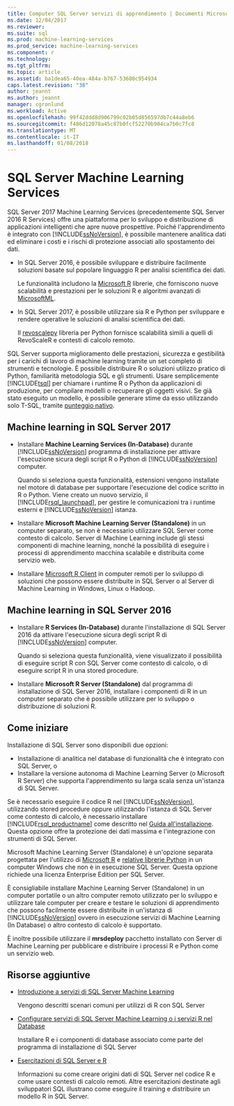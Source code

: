 ```yaml
---
title: Computer SQL Server servizi di apprendimento | Documenti Microsoft
ms.date: 12/04/2017
ms.reviewer: 
ms.suite: sql
ms.prod: machine-learning-services
ms.prod_service: machine-learning-services
ms.component: r
ms.technology: 
ms.tgt_pltfrm: 
ms.topic: article
ms.assetid: ba1dea65-40ea-484a-b767-53680c954934
caps.latest.revision: "38"
author: jeannt
ms.author: jeannt
manager: cgronlund
ms.workload: Active
ms.openlocfilehash: 99f42ddd8d906799c02b05d856597db7c44a8eb6
ms.sourcegitcommit: f486d12078a45c87b0fcf52270b904ca7b0c7fc8
ms.translationtype: MT
ms.contentlocale: it-IT
ms.lasthandoff: 01/08/2018
---
```

# <a name="sql-server-machine-learning-services"></a>SQL Server Machine Learning Services

SQL Server 2017 Machine Learning Services (precedentemente SQL Server 2016 R Services) offre una piattaforma per lo sviluppo e distribuzione di applicazioni intelligenti che apre nuove prospettive. Poiché l'apprendimento è integrato con [!INCLUDE[ssNoVersion](../../includes/ssnoversion-md.md)], è possibile mantenere analitica dati ed eliminare i costi e i rischi di protezione associati allo spostamento dei dati.
  
+ In SQL Server 2016, è possibile sviluppare e distribuire facilmente soluzioni basate sul popolare linguaggio R per analisi scientifica dei dati. 

    Le funzionalità includono la [Microsoft R](https://docs.microsoft.com/machine-learning-server/r-reference/revoscaler/revoscaler) librerie, che forniscono nuove scalabilità e prestazioni per le soluzioni R e algoritmi avanzati di [MicrosoftML](https://docs.microsoft.com/machine-learning-server/r-reference/microsoftml/microsoftml-package).
+ In SQL Server 2017, è possibile utilizzare sia R e Python per sviluppare e rendere operative le soluzioni di analisi scientifica dei dati. 

    Il [revoscalepy](../python/what-is-revoscalepy.md) libreria per Python fornisce scalabilità simili a quelli di RevoScaleR e contesti di calcolo remoto.

SQL Server supporta miglioramento delle prestazioni, sicurezza e gestibilità per i carichi di lavoro di machine learning tramite un set completo di strumenti e tecnologie. È possibile distribuire R o soluzioni utilizzo pratico di Python, familiarità metodologia SQL e gli strumenti. Usare semplicemente [!INCLUDE[tsql](../../includes/tsql-md.md)] per chiamare i runtime R o Python da applicazioni di produzione, per compilare modelli o recuperare gli oggetti visivi. Se già stato eseguito un modello, è possibile generare stime da esso utilizzando solo T-SQL, tramite [punteggio nativo](../sql-native-scoring.md).

## <a name="machine-learning-in-sql-server-2017"></a>Machine learning in SQL Server 2017

+ Installare **Machine Learning Services (In-Database)** durante [!INCLUDE[ssNoVersion](../../includes/ssnoversion-md.md)] programma di installazione per attivare l'esecuzione sicura degli script R o Python di [!INCLUDE[ssNoVersion](../../includes/ssnoversion-md.md)] computer.
  
    Quando si seleziona questa funzionalità, estensioni vengono installate nel motore di database per supportare l'esecuzione del codice scritto in R o Python. Viene creato un nuovo servizio, il [!INCLUDE[rsql_launchpad](../../includes/rsql-launchpad-md.md)], per gestire le comunicazioni tra i runtime esterni e [!INCLUDE[ssNoVersion](../../includes/ssnoversion-md.md)] istanza.
  
+ Installare **Microsoft Machine Learning Server (Standalone)** in un computer separato, se non è necessario utilizzare SQL Server come contesto di calcolo. Server di Machine Learning include gli stessi componenti di machine learning, nonché la possibilità di eseguire i processi di apprendimento macchina scalabile e distribuita come servizio web.
  
+ Installare [Microsoft R Client](https://docs.microsoft.com/machine-learning-server/r-client/what-is-microsoft-r-client) in computer remoti per lo sviluppo di soluzioni che possono essere distribuite in SQL Server o al Server di Machine Learning in Windows, Linux o Hadoop.

## <a name="machine-learning-in-sql-server-2016"></a>Machine learning in SQL Server 2016

+ Installare **R Services (In-Database)** durante l'installazione di SQL Server 2016 da attivare l'esecuzione sicura degli script R di [!INCLUDE[ssNoVersion](../../includes/ssnoversion-md.md)] computer.
  
    Quando si seleziona questa funzionalità, viene visualizzato il possibilità di eseguire script R con SQL Server come contesto di calcolo, o di eseguire script R in una stored procedure.
  
+ Installare **Microsoft R Server (Standalone)** dal programma di installazione di SQL Server 2016, installare i componenti di R in un computer separato che è possibile utilizzare per lo sviluppo o distribuzione di soluzioni R.

## <a name="how-to-get-started"></a>Come iniziare

Installazione di SQL Server sono disponibili due opzioni:

+ Installazione di analitica nel database di funzionalità che è integrato con SQL Server, o
+ Installare la versione autonoma di Machine Learning Server (o Microsoft R Server) che supporta l'apprendimento su larga scala senza un'istanza di SQL Server.

Se è necessario eseguire il codice R nel [!INCLUDE[ssNoVersion](../../includes/ssnoversion-md.md)], utilizzando stored procedure oppure utilizzando l'istanza di SQL Server come contesto di calcolo, è necessario installare [!INCLUDE[rsql_productname](../../includes/rsql-productname-md.md)] come descritto nel [Guida all'installazione](../../advanced-analytics/r/set-up-sql-server-r-services-in-database.md). Questa opzione offre la protezione dei dati massima e l'integrazione con strumenti di SQL Server.

Microsoft Machine Learning Server (Standalone) è un'opzione separata progettata per l'utilizzo di [Microsoft R](https://docs.microsoft.com/machine-learning-server/r-reference/introducing-r-server-r-package-reference) e [relative librerie Python](../python/what-is-revoscalepy.md) in un computer Windows che non è in esecuzione SQL Server. Questa opzione richiede una licenza Enterprise Edition per SQL Server.
    
È consigliabile installare Machine Learning Server (Standalone) in un computer portatile o un altro computer remoto utilizzato per lo sviluppo e utilizzare tale computer per creare e testare le soluzioni di apprendimento che possono facilmente essere distribuite in un'istanza di [!INCLUDE[ssNoVersion](../../includes/ssnoversion-md.md)] ovvero in esecuzione servizi di Machine Learning \(In Database\) o altro contesto di calcolo è supportato.
  
È inoltre possibile utilizzare il **mrsdeploy** pacchetto installato con Server di Machine Learning per pubblicare e distribuire i processi R e Python come un servizio web.

## <a name="additional-resources"></a>Risorse aggiuntive

+ [Introduzione a servizi di SQL Server Machine Learning](../../advanced-analytics/r/getting-started-with-sql-server-r-services.md)
 
    Vengono descritti scenari comuni per utilizzi di R con SQL Server

+ [Configurare servizi di SQL Server Machine Learning o i servizi R nel Database](../../advanced-analytics/r/set-up-sql-server-r-services-in-database.md)

    Installare R e i componenti di database associato come parte del programma di installazione di SQL Server
  
+ [Esercitazioni di SQL Server e R](../../advanced-analytics/tutorials/sql-server-r-tutorials.md)

    Informazioni su come creare origini dati di SQL Server nel codice R e come usare contesti di calcolo remoti. Altre esercitazioni destinate agli sviluppatori SQL illustrano come eseguire il training e distribuire un modello R in SQL Server.
